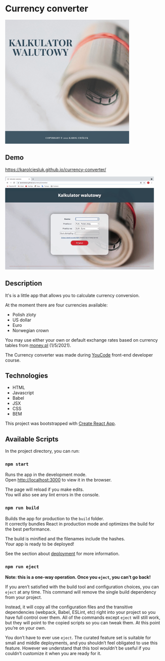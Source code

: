 # Currency converter

![Currency converter logo](public/readmeImage.png)

## Demo

https://karolciesluk.github.io/currency-converter/

![How to use demonstration](public/converterDemo.gif)

## Description

It's is a little app that allows you to calculate currency conversion.

At the moment there are four currencies available:

- Polish zloty
- US dollar
- Euro
- Norwegian crown

You may use either your own or default exchange rates based on currency tables from [money.pl](https://www.money.pl/pieniadze/nbp/srednie/) (1/5/2021).

The Currency converter was made during [YouCode](https://youcode.pl/frontend-developer/) front-end developer course.

## Technologies
- HTML
- Javascript
- Babel
- JSX
- CSS
- BEM

This project was bootstrapped with [Create React App](https://github.com/facebook/create-react-app).

## Available Scripts

In the project directory, you can run:

### `npm start`

Runs the app in the development mode.\
Open [http://localhost:3000](http://localhost:3000) to view it in the browser.

The page will reload if you make edits.\
You will also see any lint errors in the console.

### `npm run build`

Builds the app for production to the `build` folder.\
It correctly bundles React in production mode and optimizes the build for the best performance.

The build is minified and the filenames include the hashes.\
Your app is ready to be deployed!

See the section about [deployment](https://facebook.github.io/create-react-app/docs/deployment) for more information.

### `npm run eject`

**Note: this is a one-way operation. Once you `eject`, you can’t go back!**

If you aren’t satisfied with the build tool and configuration choices, you can `eject` at any time. This command will remove the single build dependency from your project.

Instead, it will copy all the configuration files and the transitive dependencies (webpack, Babel, ESLint, etc) right into your project so you have full control over them. All of the commands except `eject` will still work, but they will point to the copied scripts so you can tweak them. At this point you’re on your own.

You don’t have to ever use `eject`. The curated feature set is suitable for small and middle deployments, and you shouldn’t feel obligated to use this feature. However we understand that this tool wouldn’t be useful if you couldn’t customize it when you are ready for it.